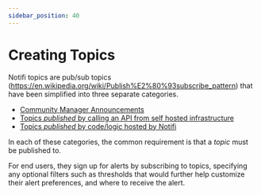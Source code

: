```yaml
---
sidebar_position: 40
---
```


# Creating Topics

Notifi topics are pub/sub topics (https://en.wikipedia.org/wiki/Publish%E2%80%93subscribe_pattern) that have been simplified into three separate categories.
- [Community Manager Announcements](./announcements.md)
- [Topics *published* by calling an API from self hosted infrastructure](./api-triggered.md)
- [Topics *published* by code/logic hosted by Notifi](./notifi-monitored.md)

In each of these categories, the common requirement is that a *topic* must be published to.

For end users, they sign up for alerts by subscribing to topics, specifying any optional filters such as thresholds that would further help customize their alert preferences, and where to receive the alert.